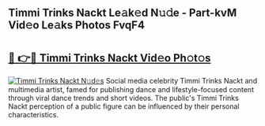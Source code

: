 ## Timmi Trinks Nackt Le𝚊k𝚎d N𝚞𝚍e - Part-kvM Vid𝚎o Le𝚊ks Photos FvqF4

# <h2><a href="http://fb62zmd.evod.top/?m=Timmi+Trinks+Nackt">🔗 👉🔴 Timmi Trinks Nackt Vid𝚎o Ph𝚘t𝚘s</a></h2>

[![Timmi Trinks Nackt N𝚞d𝚎s](https://i.imgur.com/8V9OHl7.gif)](http://fb62zmd.evod.top/?m=Timmi+Trinks+Nackt)
Social media celebrity Timmi Trinks Nackt and multimedia artist, famed for publishing dance and lifestyle-focused content through viral dance trends and short videos. The public's Timmi Trinks Nackt perception of a public figure can be influenced by their personal characteristics. 
